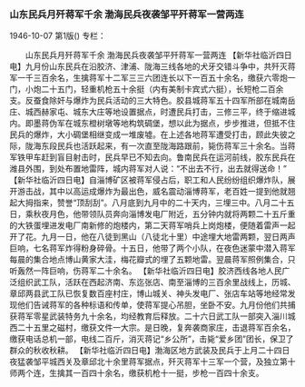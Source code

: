 ### 山东民兵月歼蒋军千余  渤海民兵夜袭邹平歼蒋军一营两连

1946-10-07
第1版()
专栏：

　　山东民兵月歼蒋军千余
    渤海民兵夜袭邹平歼蒋军一营两连
    【新华社临沂四日电】九月份山东民兵在沿胶济、津浦、陇海三线各地的犬牙交错斗争中，共歼灭蒋军一千三百余名，生擒蒋军十二军三三六团连长以下一百五十余名，缴获六零炮一门，小炮二十五门，轻重机枪五十余挺（内有美制卡宾式六挺），长短枪二百余支。反蚕食除奸与爆炸为民兵活动的三大特色。胶县城蒋军五十四军所部在城南岳庄、城西赫家屯、城东大庄等地设置据点，时遭民兵打击，三修三平，终于缩进城内。即墨蒋伪军在城东橙树墩等地构筑碉堡，想以此为据点，步步推进，但抵不住民兵的爆炸，大小碉堡相继变成一堆废墟。在上述各地蒋军遭受打击，顾此失彼之际，陇海东段民兵也活跃起来，有一次直至陇海路跟前，毙伤蒋军三十余名。当蒋军铁甲车赶到盲目射击时，民兵早已不知去向。鲁南民兵在运河前线，胶东民兵在潍县外围，到处布置地雷阵，城内蒋军对人说：“不出去不行，出去就得送命！”
    【新华社临沂四日电】自淄博矿区被蒋军侵占后，职工和人民纷纷组织爆炸队，展开游击战，其中以高运成爆炸为最出色，威名震动淄博蒋军，老百姓一提到他就翘起大拇指来，赞誉“顶刮刮”。八月底到九月中的二十天内，三埋三中。八月二十五日，乘秋夜月色，他带领队员奔向淄博发电厂附近，五分钟内就将两颗二十五斤重的大铁蛋埋进发电厂南新修的炮楼内，第二天蒋军哨兵上岗炮楼，便随着雷声一起开了花。九月一日，他在八徒到黑山（八徒北十里）中途埋大地雷两颗，翌日两声巨响，七名蒋军炸得粉身碎骨。十五日，他带了两个小队，在夜色迷蒙中潜入蒋军每晨的集合地点博山黄家大洼，梅花瓣式的埋了五颗地雷。翌晨蒋军照例集合，只听轰然一阵巨响，伤蒋军二十余名。
    【新华社临沂四日电】胶济西线各地人民广泛组织武工队，活跃在西起济南、东迄张店、南至淄博的三百余里战线上，历城、章邱两县武工队已恢复数百座村庄，博山城关、神头发电厂、张店车站等地经常发现他们告诫蒋军的各种标语和传单，使蒋军提心吊胆，坐卧不安。九月份他们共捕获蒋军零星武装特务九十余名，均经教育后释放。二十六日武工队一部突入淄川城西二十五里之磁村，缴获文件一大宗。是日晚，复奔袭商家庄，击退蒋军百余名，缴获电话总机一部，电线二百斤，消灭蒋记“乡公所”，击毙“爱乡团”团长，保卫了群众的秋收秋耕。
    【新华社临沂四日电】渤海区地方武装及民兵于上月二十四日夜猛袭邹平城西关及章邱北十余里蒋军据点，歼灭蒋军十三军一个营，及独立第十师两个连，生擒其一百四十余名，缴获机枪十一挺，步枪一百四十余支。
